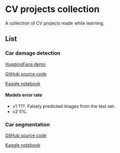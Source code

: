 # CV projects collection

A collection of CV projects made while learning.

## List

### Car damage detection

[HuggingFace demo](https://huggingface.co/spaces/TheOneReborn/car-damage-detection)

[GitHub source code](https://github.com/The-One-Reborn-developer/cv-projects/tree/master/car-damaged-or-whole)

[Kaggle notebook](https://www.kaggle.com/code/theonereborn/car-damage-detection)

#### Models error rate

* v1 ???. Falsely predicted images from the test set.
* v2 5%.

### Car segmentation

[GitHub source code](https://github.com/The-One-Reborn-developer/cv-projects/tree/master/car-segmentation)

[Kaggle notebook](https://www.kaggle.com/code/theonereborn/car-parts-segmentation)
